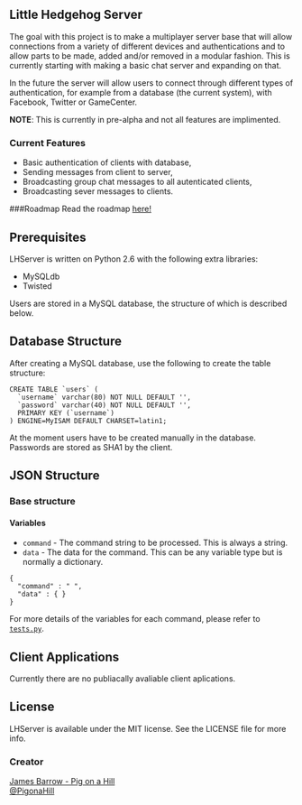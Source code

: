 ## Little Hedgehog Server

The goal with this project is to make a multiplayer server base that will allow connections from a variety of different devices and authentications and to allow parts to be made, added and/or removed in a modular fashion. This is currently starting with making a basic chat server and expanding on that.

In the future the server will allow users to connect through different types of authentication, for example from a database (the current system), with Facebook, Twitter or GameCenter.

**NOTE**: This is currently in pre-alpha and not all features are implimented.

### Current Features
- Basic authentication of clients with database,  
- Sending messages from client to server,  
- Broadcasting group chat messages to all autenticated clients,  
- Broadcasting sever messages to clients.  

###Roadmap
Read the roadmap [here!](https://github.com/Baza207/LHServer/blob/master/ROADMAP.md)

## Prerequisites

LHServer is written on Python 2.6 with the following extra libraries:

- MySQLdb  
- Twisted

Users are stored in a MySQL database, the structure of which is described below.

## Database Structure

After creating a MySQL database, use the following to create the table structure:

```
CREATE TABLE `users` (
  `username` varchar(80) NOT NULL DEFAULT '',
  `password` varchar(40) NOT NULL DEFAULT '',
  PRIMARY KEY (`username`)
) ENGINE=MyISAM DEFAULT CHARSET=latin1;
```

At the moment users have to be created manually in the database. Passwords are stored as SHA1 by the client.

## JSON Structure

### Base structure
#### Variables
- `command` -  The command string to be processed. This is always a string.
- `data` -		The data for the command. This can be any variable type but is normally a dictionary.


```
{
  "command" : " ",
  "data" : { }
}
```

For more details of the variables for each command, please refer to [`tests.py`](https://github.com/Baza207/LHServer/blob/master/src/tests.py).

## Client Applications

Currently there are no publiacally avaliable client aplications.

## License

LHServer is available under the MIT license. See the LICENSE file for more info.

### Creator

[James Barrow - Pig on a Hill](http://pigonahill.com)  
[@PigonaHill](https://twitter.com/PigonaHill)
